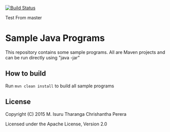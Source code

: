 [![Build Status](https://travis-ci.org/chrishantha/sample-java-programs.svg?branch=master)](https://travis-ci.org/chrishantha/sample-java-programs)

Test From master

Sample Java Programs
====================

This repository contains some sample programs. All are Maven projects and can be run directly using "java -jar"

## How to build

Run `mvn clean install` to build all sample programs

## License

Copyright (C) 2015 M. Isuru Tharanga Chrishantha Perera

Licensed under the Apache License, Version 2.0
